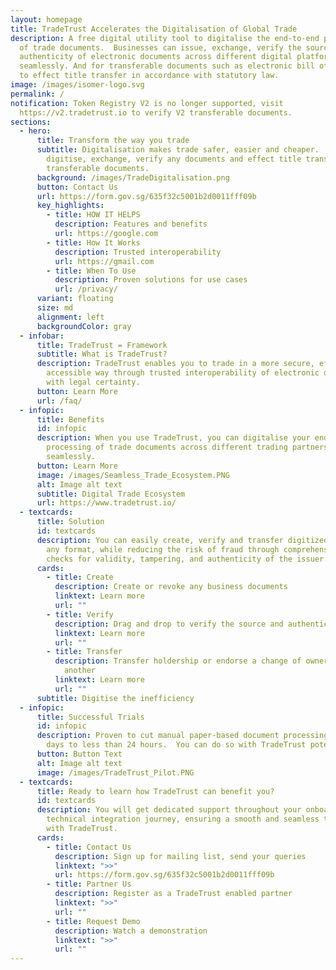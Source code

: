 ```yaml
---
layout: homepage
title: TradeTrust Accelerates the Digitalisation of Global Trade
description: A free digital utility tool to digitalise the end-to-end processing
  of trade documents.  Businesses can issue, exchange, verify the source and
  authenticity of electronic documents across different digital platforms
  seamlessly. And for transferable documents such as electronic bill of lading
  to effect title transfer in accordance with statutory law.
image: /images/isomer-logo.svg
permalink: /
notification: Token Registry V2 is no longer supported, visit
  https://v2.tradetrust.io to verify V2 transferable documents.
sections:
  - hero:
      title: Transform the way you trade
      subtitle: Digitalisation makes trade safer, easier and cheaper.  You can
        digitise, exchange, verify any documents and effect title transfer for
        transferable documents.
      background: /images/TradeDigitalisation.png
      button: Contact Us
      url: https://form.gov.sg/635f32c5001b2d0011fff09b
      key_highlights:
        - title: HOW IT HELPS
          description: Features and benefits
          url: https://google.com
        - title: How It Works
          description: Trusted interoperability
          url: https://gmail.com
        - title: When To Use
          description: Proven solutions for use cases
          url: /privacy/
      variant: floating
      size: md
      alignment: left
      backgroundColor: gray
  - infobar:
      title: TradeTrust = Framework
      subtitle: What is TradeTrust?
      description: TradeTrust enables you to trade in a more secure, efficient and
        accessible way through trusted interoperability of electronic documents
        with legal certainty.
      button: Learn More
      url: /faq/
  - infopic:
      title: Benefits
      id: infopic
      description: When you use TradeTrust, you can digitalise your end-to-end
        processing of trade documents across different trading partners
        seamlessly.
      button: Learn More
      image: /images/Seamless_Trade_Ecosystem.PNG
      alt: Image alt text
      subtitle: Digital Trade Ecosystem
      url: https://www.tradetrust.io/
  - textcards:
      title: Solution
      id: textcards
      description: You can easily create, verify and transfer digitized documents of
        any format, while reducing the risk of fraud through comprehensive
        checks for validity, tampering, and authenticity of the issuer.
      cards:
        - title: Create
          description: Create or revoke any business documents
          linktext: Learn more
          url: ""
        - title: Verify
          description: Drag and drop to verify the source and authenticity of document
          linktext: Learn more
          url: ""
        - title: Transfer
          description: Transfer holdership or endorse a change of ownership from party to
            another
          linktext: Learn more
          url: ""
      subtitle: Digitise the inefficiency
  - infopic:
      title: Successful Trials
      id: infopic
      description: Proven to cut manual paper-based document processing time from 5
        days to less than 24 hours.  You can do so with TradeTrust potentially.
      button: Button Text
      alt: Image alt text
      image: /images/TradeTrust_Pilot.PNG
  - textcards:
      title: Ready to learn how TradeTrust can benefit you?
      id: textcards
      description: You will get dedicated support throughout your onboarding and
        technical integration journey, ensuring a smooth and seamless transition
        with TradeTrust.
      cards:
        - title: Contact Us
          description: Sign up for mailing list, send your queries
          linktext: ">>"
          url: https://form.gov.sg/635f32c5001b2d0011fff09b
        - title: Partner Us
          description: Register as a TradeTrust enabled partner
          linktext: ">>"
          url: ""
        - title: Request Demo
          description: Watch a demonstration
          linktext: ">>"
          url: ""
---
```

